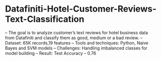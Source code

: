 # Datafiniti-Hotel-Customer-Reviews-Text-Classification
– The goal is to analyze customer’s text reviews for hotel business data from Datafiniti and classify them as good, medium or a bad review.
– Dataset: 65K records,19 features                                                                                                              – Tools and techniques: Python, Naive Bayes and SVM models
– Challenges: Handling imbalanced classes for model building
– Result: Test Accuracy – 0.76
